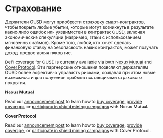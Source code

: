 # Страхование

Держатели OUSD могут приобрести страховку смарт-контрактов, чтобы покрыть любые убытки, которые могут возникнуть в результате каких-либо ошибок или уязвимостей в контрактах OUSD, включая экономические спекуляции (например, атаки с использованием мгновенных займов). Кроме того, любой, кто хочет сделать финансовую ставку на безопасность наших контрактов, может получать доход, предоставляя покрытие.

DeFi coverage for OUSD is currently available via both [Nexus Mutual](https://nexusmutual.io/) and [Cover Protocol](https://coverprotocol.com/). Эти партнерские отношения позволяют держателям OUSD более эффективно управлять рисками, создавая при этом новые возможности для получения прибыли поставщиками страхового покрытия.

**Nexus Mutual**

Read our [announcement post](https://medium.com/originprotocol/origin-partners-with-nexus-mutual-to-offer-defi-insurance-for-origin-dollar-ousd-6eb3432ee042) to learn how to [buy coverage](https://app.nexusmutual.io/cover/buy/get-quote?address=0xE75D77B1865Ae93c7eaa3040B038D7aA7BC02F70), [provide coverage](https://app.nexusmutual.io/staking), or [participate in shield mining campaigns](https://app.nexusmutual.io/rewards) with Nexus Mutual.

**Cover Protocol**

Read our [announcement post](https://medium.com/originprotocol/origin-dollar-ousd-insurance-now-available-from-cover-protocol-793440c5c8a) to learn how to [buy coverage](https://app.coverprotocol.com/app/marketplace/protocols/ORIGIN), [provide coverage](https://app.coverprotocol.com/app/mint?protocol=ORIGIN), or [participate in shield mining campaigns](https://app.coverprotocol.com/app/rewards) with Cover Protocol.

